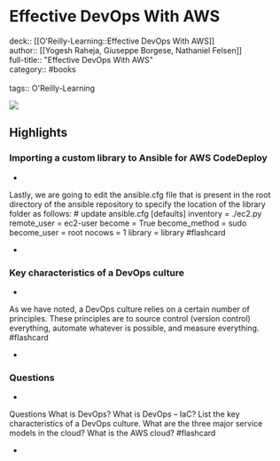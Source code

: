 # Effective DevOps With AWS

deck:: [[O'Reilly-Learning::Effective DevOps With AWS]]\
author:: [[Yogesh Raheja, Giuseppe Borgese, Nathaniel Felsen]]\
full-title:: "Effective DevOps With AWS"\
category:: #books\
\
tags:: O'Reilly-Learning  

![](https://learning.oreilly.com/covers/9781789539974/)

## Highlights
### Importing a custom library to Ansible for AWS CodeDeploy
- 

Lastly, we are going to edit the ansible.cfg file that is present in the root directory of the ansible repository to specify the location of the library folder as follows:
     # update ansible.cfg 
     [defaults]
     inventory = ./ec2.py 
     remote_user = ec2-user 
     become = True 
     become_method = sudo 
     become_user = root 
     nocows = 1
     library = library #flashcard 


    
-
### Key characteristics of a DevOps culture
- 

As we have noted, a DevOps culture relies on a certain number of principles. These principles are to source control (version control) everything, automate whatever is possible, and measure everything. #flashcard 


    
-
### Questions
- 

Questions
     What is DevOps?
     What is DevOps – IaC?
     List the key characteristics of a DevOps culture.
     What are the three major service models in the cloud?
     What is the AWS cloud? #flashcard 


    
-
